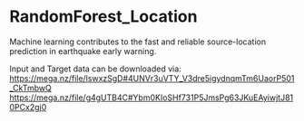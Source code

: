# RandomForest_Location
Machine learning contributes to the fast and reliable source-location prediction in earthquake early warning.

Input and Target data can be downloaded via: 
https://mega.nz/file/lswxzSgD#4UNVr3uVTY_V3dre5igydnqmTm6UaorP501_CkTmbwQ
https://mega.nz/file/g4gUTB4C#Ybm0KIoSHf731P5JmsPg63JKuEAyiwjtJ810PCx2gj0

